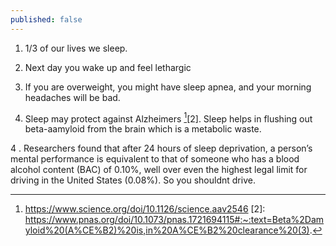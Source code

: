 ```yaml
---
published: false
---
```

  
  1. 1/3 of our lives we sleep. 
  
  1.  Next day you wake up and feel lethargic
  
  2.  If you are overweight, you might have sleep apnea, and your morning headaches will be bad. 
  
  3. Sleep may protect against Alzheimers [^alzhemirs][2]. Sleep helps in flushing out  beta-aamyloid from the brain which is a metabolic waste.
  
  4 . Researchers found that after 24 hours of sleep deprivation, a person’s mental performance is equivalent to that of someone who has a blood alcohol content (BAC) of 0.10%, well over even the highest legal limit for driving in the United States (0.08%). So you shouldnt drive.
  
  [^alzhemirs]: https://www.science.org/doi/10.1126/science.aav2546
  [2]: https://www.pnas.org/doi/10.1073/pnas.1721694115#:~:text=Beta%2Damyloid%20(A%CE%B2)%20is,in%20A%CE%B2%20clearance%20(3).